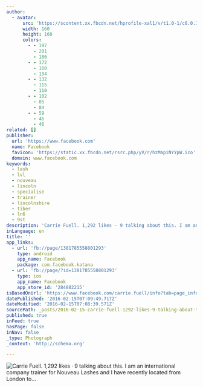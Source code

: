 ```yaml
---
author:
  - avatar:
      src: 'https://scontent.xx.fbcdn.net/hprofile-xal1/v/t1.0-1/c0.0.160.160/p160x160/1526523_1381785708801278_3982774152181188934_n.jpg?oh=d3eb7c45c9392ca311197f00201b97d0&oe=5726E2C5'
      width: 160
      height: 160
      colors:
        - - 197
          - 201
          - 186
        - - 172
          - 160
          - 134
        - - 132
          - 115
          - 110
        - - 102
          - 85
          - 84
        - - 59
          - 46
          - 46
related: []
publisher:
  url: 'https://www.facebook.com'
  name: Facebook
  favicon: 'https://static.xx.fbcdn.net/rsrc.php/yV/r/hzMapiNYYpW.ico'
  domain: www.facebook.com
keywords:
  - lash
  - lvl
  - nouveau
  - lincoln
  - specialise
  - trainer
  - lincolnshire
  - tiber
  - ln6
  - 9st
description: 'Carrie Fuell. 1,292 likes · 9 talking about this. I am an international company trainer for Nouveau Lashes and I have recently located from London to...'
inLanguage: en
title: ''
app_links:
  - url: 'fb://page/1381785558801293'
    type: android
    app_name: Facebook
    package: com.facebook.katana
  - url: 'fb://page/?id=1381785558801293'
    type: ios
    app_name: Facebook
    app_store_id: '284882215'
isBasedOnUrl: 'https://www.facebook.com/carrie.fuell/info?tab=page_info'
datePublished: '2016-02-15T07:09:49.717Z'
dateModified: '2016-02-15T07:08:39.571Z'
sourcePath: _posts/2016-02-15-carrie-fuell-1292-likes-9-talking-about-this-i-am-an-in.md
published: true
inFeed: true
hasPage: false
inNav: false
_type: Photograph
_context: 'http://schema.org'

---
```

![Carrie Fuell&period; 1&comma;292 likes · 9 talking about this&period; I am an international company trainer for Nouveau Lashes and I have recently located from London to&period;&period;&period;](https://scontent.xx.fbcdn.net/hphotos-xfa1/t31.0-8/c0.0.851.315/p851x315/10960385_1381785772134605_7378065259262561833_o.jpg)